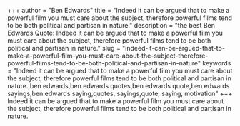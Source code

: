 +++
author = "Ben Edwards"
title = "Indeed it can be argued that to make a powerful film you must care about the subject, therefore powerful films tend to be both political and partisan in nature."
description = "the best Ben Edwards Quote: Indeed it can be argued that to make a powerful film you must care about the subject, therefore powerful films tend to be both political and partisan in nature."
slug = "indeed-it-can-be-argued-that-to-make-a-powerful-film-you-must-care-about-the-subject-therefore-powerful-films-tend-to-be-both-political-and-partisan-in-nature"
keywords = "Indeed it can be argued that to make a powerful film you must care about the subject, therefore powerful films tend to be both political and partisan in nature.,ben edwards,ben edwards quotes,ben edwards quote,ben edwards sayings,ben edwards saying,quotes, sayings,quote, saying, motivation"
+++
Indeed it can be argued that to make a powerful film you must care about the subject, therefore powerful films tend to be both political and partisan in nature.
